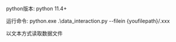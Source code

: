 python版本: python 11.4+

运行命令: python.exe .\data_interaction.py --filein {youfilepath}/.xxx

以文本方式读取数据文件